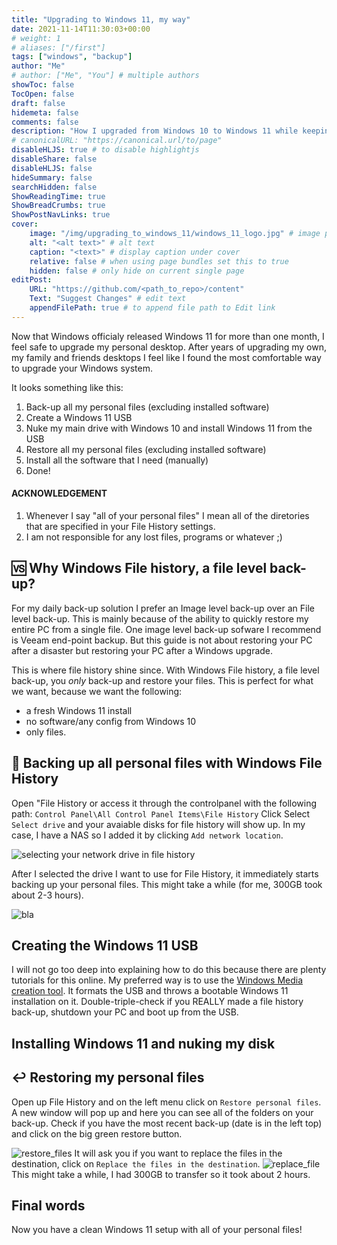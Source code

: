```yaml
---
title: "Upgrading to Windows 11, my way"
date: 2021-11-14T11:30:03+00:00
# weight: 1
# aliases: ["/first"]
tags: ["windows", "backup"]
author: "Me"
# author: ["Me", "You"] # multiple authors
showToc: false
TocOpen: false
draft: false
hidemeta: false
comments: false
description: "How I upgraded from Windows 10 to Windows 11 while keeping all my personal files."
# canonicalURL: "https://canonical.url/to/page"
disableHLJS: true # to disable highlightjs
disableShare: false
disableHLJS: false
hideSummary: false
searchHidden: false
ShowReadingTime: true
ShowBreadCrumbs: true
ShowPostNavLinks: true
cover:
    image: "/img/upgrading_to_windows_11/windows_11_logo.jpg" # image path/url
    alt: "<alt text>" # alt text
    caption: "<text>" # display caption under cover
    relative: false # when using page bundles set this to true
    hidden: false # only hide on current single page
editPost:
    URL: "https://github.com/<path_to_repo>/content"
    Text: "Suggest Changes" # edit text
    appendFilePath: true # to append file path to Edit link
---
```

Now that Windows officialy released Windows 11 for more than one month, I feel safe to upgrade my personal desktop. After years of upgrading my own, my family and friends desktops I feel like I found the most comfortable way to upgrade your Windows system.

It looks something like this:

1. Back-up all my personal files (excluding installed software)
2. Create a Windows 11 USB
3. Nuke my main drive with Windows 10 and install Windows 11 from the USB
4. Restore all my personal files (excluding installed software)
5. Install all the software that I need (manually)
6. Done!

#### ACKNOWLEDGEMENT

1. Whenever I say "all of your personal files" I mean all of the diretories that are specified in your File History settings. 
2. I am not responsible for any lost files, programs or whatever ;)  

## 🆚 Why Windows File history, a file level back-up?

For my daily back-up solution I prefer an Image level back-up over an File level back-up. This is mainly because of the ability to quickly restore my entire PC from a single file. One image level back-up sofware I recommend is Veeam end-point backup. But this guide is not about restoring your PC after a disaster but restoring your PC after a Windows upgrade.

This is where file history shine since. With Windows File history, a file level back-up, you _only_ back-up and restore your files. This is perfect for what we want, because we want the following:

- a fresh Windows 11 install
- no software/any config from Windows 10
- only files.

## 💾 Backing up all personal files with Windows File History

Open "File History or access it through the controlpanel with the following path: `Control Panel\All Control Panel Items\File History`
Click Select `Select drive` and your avaiable disks for file history will show up. In my case, I have a NAS so I added it by clicking `Add network location`.

![selecting your network drive in file history](/img/upgrading_to_windows_11/select_network_drive.png#center)

After I selected the drive I want to use for File History, it immediately starts backing up your personal files. This might take a while (for me, 300GB took about 2-3 hours).

![bla](/img/upgrading_to_windows_11/network_drive_selected.png#center)


## Creating the Windows 11 USB

I will not go too deep into explaining how to do this because there are plenty tutorials for this online. My preferred way is to use the [Windows Media creation tool](https://www.microsoft.com/en-gb/software-download/windows11). It formats the USB and throws a bootable Windows 11 installation on it. Double-triple-check if you REALLY made a file history back-up, shutdown your PC and boot up from the USB.

## Installing Windows 11 and nuking my disk

## ↩️ Restoring my personal files

Open up File History and on the left menu click on `Restore personal files`. A new window will pop up and here you can see all of the folders on your back-up. Check if you have the most recent back-up (date is in the left top) and click on the big green restore button.

![restore_files](/img/upgrading_to_windows_11/restore_files.png#center)
It will ask you if you want to replace the files in the destination, click on `Replace the files in the destination`.
![replace_file](/img/upgrading_to_windows_11/replace_files.png#center)
This might take a while, I had 300GB to transfer so it took about 2 hours.

## Final words

Now you have a clean Windows 11 setup with all of your personal files!
